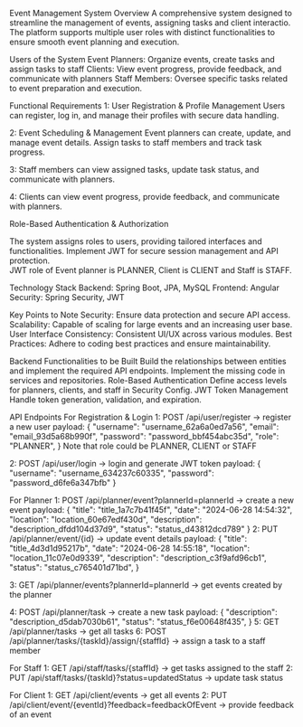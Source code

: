 Event Management System
Overview
A comprehensive system designed to streamline the management of events, assigning tasks and client interactio. The platform supports multiple user roles with distinct functionalities to ensure smooth event planning and execution.

Users of the System
Event Planners: Organize events, create tasks and assign tasks to staff
Clients: View event progress, provide feedback, and communicate with planners
Staff Members: Oversee specific tasks related to event preparation and execution.

Functional Requirements
1: User Registration & Profile Management 
   Users can register, log in, and manage their profiles with secure data handling.

2: Event Scheduling & Management
   Event planners can create, update, and manage event details.
   Assign tasks to staff members and track task progress.

3: Staff members can view assigned tasks, update task status, and communicate with planners.

4: Clients can view event progress, provide feedback, and communicate with planners.

Role-Based Authentication & Authorization

The system assigns roles to users, providing tailored interfaces and functionalities.
Implement JWT for secure session management and API protection.\
JWT role of Event planner is PLANNER, Client is CLIENT and Staff is STAFF.

Technology Stack
Backend: Spring Boot, JPA, MySQL
Frontend: Angular
Security: Spring Security, JWT

Key Points to Note
Security: Ensure data protection and secure API access.
Scalability: Capable of scaling for large events and an increasing user base.
User Interface Consistency: Consistent UI/UX across various modules.
Best Practices: Adhere to coding best practices and ensure maintainability.

Backend Functionalities to be Built
Build the relationships between entities and implement the required API endpoints.
Implement the missing code in services and repositories.
Role-Based Authentication
Define access levels for planners, clients, and staff in Security Config.
JWT Token Management
Handle token generation, validation, and expiration.

API Endpoints
For Registration & Login
1: POST /api/user/register -> register a new user
   payload: {
"username": "username_62a6a0ed7a56",
"email": "email_93d5a68b990f",
"password": "password_bbf454abc35d",
"role": "PLANNER",
}
Note that role could be PLANNER, CLIENT or STAFF

2: POST /api/user/login -> login and generate JWT token
payload: {
"username": "username_634237c60335",
"password": "password_d6fe6a347bfb"
}

For Planner
1: POST /api/planner/event?plannerId=plannerId -> create a new event
    payload: {
"title": "title_1a7c7b41f45f",
"date": "2024-06-28 14:54:32",
"location": "location_60e67edf430d",
"description": "description_dfdd104d37d9",
"status": "status_d43812dcd789"
}
2: PUT /api/planner/event/{id} -> update event details
    payload: {
"title": "title_4d3d1d95217b",
"date": "2024-06-28 14:55:18",
"location": "location_11c07e0d9339",
"description": "description_c3f9afd96cb1",
"status": "status_c765401d71bd",
}

3: GET /api/planner/events?plannerId=plannerId -> get events created by the planner

4: POST /api/planner/task -> create a new task
   payload: {
"description": "description_d5dab7030b61",
"status": "status_f6e00648f435",
}
5: GET /api/planner/tasks -> get all tasks 
6: POST /api/planner/tasks/{taskId}/assign/{staffId} -> assign a task to a staff member

For Staff
1: GET /api/staff/tasks/{staffId} -> get tasks assigned to the staff
2: PUT /api/staff/tasks/{taskId}?status=updatedStatus -> update task status

For Client
1: GET /api/client/events -> get all events
2: PUT /api/client/event/{eventId}?feedback=feedbackOfEvent -> provide feedback of an event

